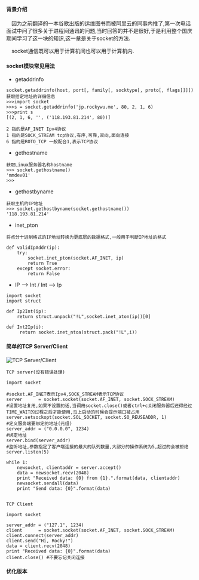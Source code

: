 #### 背景介绍

&emsp;因为之前翻译的一本谷歌出版的运维图书而被阿里云的同事内推了,第一次电话面试中问了很多关于进程间通讯的问题,当时回答的并不是很好,于是利用整个国庆期间学习了这一块的知识,这一章是关于socket的方法.

&emsp;socket通信既可以用于计算机间也可以用于计算机内.

#### socket模块常见用法

* getaddrinfo

```
socket.getaddrinfo(host, port[, family[, socktype[, proto[, flags]]]])
获取给定地址的详细信息
>>>import socket
>>>s = socket.getaddrinfo('jp.rockywu.me', 80, 2, 1, 6)
>>>print s
[(2, 1, 6, '', ('118.193.81.214', 80))]

2 指的是AF_INET Ipv4协议
1 指的是SOCK_STREAM tcp协议,有序,可靠,双向,面向连接
6 指的是ROTO_TCP 一般配合1,表示TCP协议

```

* gethostname

```
获取Linux服务器名称hostname
>>> socket.gethostname()
'mmdev01'
>>>
```

* gethostbyname

```
获取主机的IP地址
>>> socket.gethostbyname(socket.gethostname())
'118.193.81.214'
```

* inet_pton

```
将点分十进制格式的IP地址转换为更底层的数据格式,一般用于判断IP地址的格式

def validIpAddr(ip):
    try:
        socket.inet_pton(socket.AF_INET, ip)
        return True
    except socket.error:
        return False
```

* IP --> Int / Int --> Ip

```
import socket
import struct

def Ip2Int(ip):
    return struct.unpack("!L",socket.inet_aton(ip))[0]

def Int2Ip(i):
     return socket.inet_ntoa(struct.pack("!L",i))

```

#### 简单的TCP Server/Client


![TCP Server/Client](https://raw.githubusercontent.com/hellorocky/blog/master/picture/3.basic_socket.png)

```
TCP server(没有错误处理)

import socket

#socket.AF_INET表示Ipv4,SOCK_STREAM表示TCP协议
server      = socket.socket(socket.AF_INET, socket.SOCK_STREAM)
#设置地址复用,如果不设置的话,当调用socket.close()或者ctrl+c关闭服务器后还得经过TIME_WAIT的过程之后才能使用,马上启动的时候会提示端口被占用
server.setsockopt(socket.SOL_SOCKET, socket.SO_REUSEADDR, 1)
#定义服务端要绑定的地址(元组)
server_addr = ("0.0.0.0", 1234)
#绑定地址
server.bind(server_addr)
#监听地址,参数指定了客户端连接的最大的队列数量,大部分的操作系统为5,超过的会被拒绝
server.listen(5)

while 1:
    newsocket, clientaddr = server.accept()
    data = newsocket.recv(2048)
    print "Received data: {0} from {1}.".format(data, clientaddr)
    newsocket.sendall(data)
    print "Send data: {0}".format(data)


TCP Client

import socket

server_addr = ("127.1", 1234)
client      = socket.socket(socket.AF_INET, socket.SOCK_STREAM)
client.connect(server_addr)
client.send("Hi, Rocky!")
data = client.recv(2048)
print "Received data: {0}".format(data)
client.close() #不要忘记关闭连接

```

#### 优化版本
